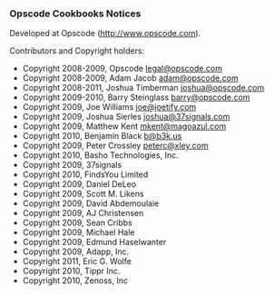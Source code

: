 
### Opscode Cookbooks Notices

Developed at Opscode (http://www.opscode.com).

Contributors and Copyright holders:

*   Copyright 2008-2009, Opscode <legal@opscode.com>
*   Copyright 2008-2009, Adam Jacob <adam@opscode.com>
*   Copyright 2008-2011, Joshua Timberman <joshua@opscode.com>
*   Copyright 2009-2010, Barry Steinglass <barry@opscode.com>
*   Copyright 2009, Joe Williams <joe@joetify.com>
*   Copyright 2009, Joshua Sierles <joshua@37signals.com>
*   Copyright 2009, Matthew Kent <mkent@magoazul.com>
*   Copyright 2010, Benjamin Black <b@b3k.us>
*   Copyright 2009, Peter Crossley <peterc@xley.com>
*   Copyright 2010, Basho Technologies, Inc.
*   Copyright 2009, 37signals
*   Copyright 2010, FindsYou Limited
*   Copyright 2009, Daniel DeLeo
*   Copyright 2009, Scott M. Likens
*   Copyright 2009, David Abdemoulaie
*   Copyright 2009, AJ Christensen
*   Copyright 2009, Sean Cribbs
*   Copyright 2009, Michael Hale
*   Copyright 2009, Edmund Haselwanter
*   Copyright 2009, Adapp, Inc.
*   Copyright 2011, Eric G. Wolfe
*   Copyright 2010, Tippr Inc.
*   Copyright 2010, Zenoss, Inc
